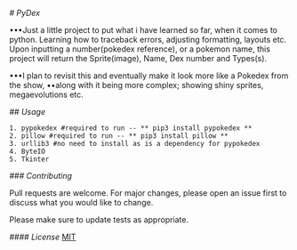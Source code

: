 _*# PyDex*_

•••Just a little project to put what i have learned so far, when it comes to python. 
   Learning how to traceback errors, adjusting formatting, layouts etc. 
   Upon inputting a number(pokedex reference), or a pokemon name, this project will return 
   the Sprite(image), Name, Dex number and Types(s).

•••I plan to revisit this and eventually make it look more like a Pokedex from the show,
••along with it being more complex; showing shiny sprites, megaevolutions etc.

_*## Usage*_

    1. pypokedex #required to run -- ** pip3 install pypokedex **
    2. pillow #required to run -- ** pip3 install pillow **
    3. urllib3 #no need to install as is a dependency for pypokedex
    4. ByteIO
    5. Tkinter

_*### Contributing*_

Pull requests are welcome. For major changes, please open an issue first to discuss what you would like to change.

Please make sure to update tests as appropriate.

_*#### License*_
[MIT](https://choosealicense.com/licenses/mit/)

